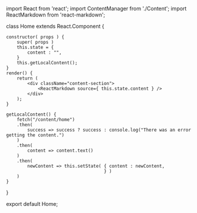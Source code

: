 import React from 'react';
import ContentManager from './Content';
import ReactMarkdown from 'react-markdown';


class Home extends React.Component {

    constructor( props ) {
        super( props )
        this.state = {
            content : "",
        }
        this.getLocalContent();
    }
    render() {
        return (
            <div className="content-section">
                <ReactMarkdown source={ this.state.content } />
            </div>
        );
    }

    getLocalContent() {
        fetch("/content/home")
        .then( 
            success => success ? success : console.log("There was an error getting the content.")
        )
        .then(
            content => content.text()
        )
        .then(
            newContent => this.setState( { content : newContent,
                                         } )
        )
    }
}


export default Home;